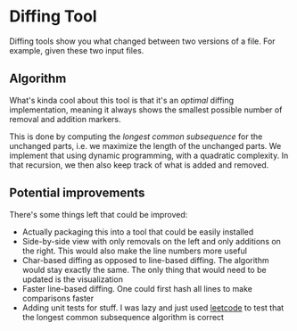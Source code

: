 # Diffing Tool

Diffing tools show you what changed between two versions of a file.
For example, given these two input files.

## Algorithm

What's kinda cool about this tool is that it's an *optimal* diffing implementation,
meaning it always shows the smallest possible number of removal and addition markers.

This is done by computing the *longest common subsequence* for the unchanged parts, i.e.
we maximize the length of the unchanged parts. We implement that using dynamic programming,
with a quadratic complexity. In that recursion, we then also keep track of what is added and
removed.

## Potential improvements

There's some things left that could be improved:

- Actually packaging this into a tool that could be easily installed
- Side-by-side view with only removals on the left and only additions on the right.
  This would also make the line numbers more useful
- Char-based diffing as opposed to line-based diffing. The algorithm would stay
  exactly the same. The only thing that would need to be updated is the visualization
- Faster line-based diffing. One could first hash all lines to make comparisons faster
- Adding unit tests for stuff. I was lazy and just used [leetcode](https://leetcode.com/problems/longest-common-subsequence/)
 to test that the longest common subsequence algorithm is correct
